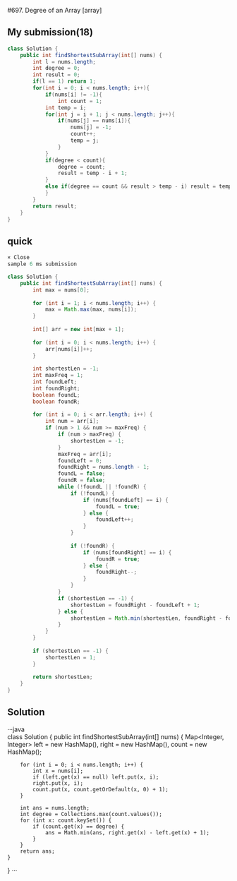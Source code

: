 #697. Degree of an Array [array]  
## My submission(18)  
```java  
class Solution {
    public int findShortestSubArray(int[] nums) {
        int l = nums.length;
        int degree = 0;
        int result = 0;
        if(l == 1) return 1;
        for(int i = 0; i < nums.length; i++){
            if(nums[i] != -1){
                int count = 1;
            int temp = i;
            for(int j = i + 1; j < nums.length; j++){
                if(nums[j] == nums[i]){
                    nums[j] = -1;
                    count++;
                    temp = j;
                }
            }
            if(degree < count){
                degree = count;
                result = temp - i + 1;
            }
            else if(degree == count && result > temp - i) result = temp - i + 1;
            }
        }
        return result;
    }
}
```  

## quick  
```java  
× Close
sample 6 ms submission

class Solution {
    public int findShortestSubArray(int[] nums) {
        int max = nums[0];
        
        for (int i = 1; i < nums.length; i++) {
            max = Math.max(max, nums[i]);
        }
        
        int[] arr = new int[max + 1];
        
        for (int i = 0; i < nums.length; i++) {
            arr[nums[i]]++;
        }
        
        int shortestLen = -1;
        int maxFreq = 1;
        int foundLeft;
        int foundRight;
        boolean foundL;
        boolean foundR;
        
        for (int i = 0; i < arr.length; i++) {
            int num = arr[i];
            if (num > 1 && num >= maxFreq) {
                if (num > maxFreq) {
                    shortestLen = -1; 
                }
                maxFreq = arr[i];
                foundLeft = 0;
                foundRight = nums.length - 1;
                foundL = false;
                foundR = false;
                while (!foundL || !foundR) {
                    if (!foundL) {
                        if (nums[foundLeft] == i) {
                            foundL = true;
                        } else {
                            foundLeft++;
                        }
                    }
                    
                    if (!foundR) {
                        if (nums[foundRight] == i) {
                            foundR = true;
                        } else {
                            foundRight--;
                        }
                    }
                }
                if (shortestLen == -1) {
                    shortestLen = foundRight - foundLeft + 1;
                } else {
                    shortestLen = Math.min(shortestLen, foundRight - foundLeft + 1);
                }
            }
        }
        
        if (shortestLen == -1) {
            shortestLen = 1;
        }
        
        return shortestLen;
    }
}
```  
## Solution  
···java  
class Solution {
    public int findShortestSubArray(int[] nums) {
        Map<Integer, Integer> left = new HashMap(),
            right = new HashMap(), count = new HashMap();

        for (int i = 0; i < nums.length; i++) {
            int x = nums[i];
            if (left.get(x) == null) left.put(x, i);
            right.put(x, i);
            count.put(x, count.getOrDefault(x, 0) + 1);
        }

        int ans = nums.length;
        int degree = Collections.max(count.values());
        for (int x: count.keySet()) {
            if (count.get(x) == degree) {
                ans = Math.min(ans, right.get(x) - left.get(x) + 1);
            }
        }
        return ans;
    }
}
···

